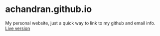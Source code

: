 # achandran.github.io
My personal website, just a quick way to link to my github and email info.
[Live version](http://achandran.github.io)
